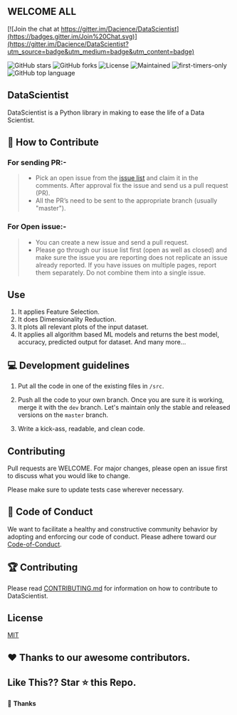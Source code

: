 ## WELCOME ALL

[![Join the chat at https://gitter.im/Dacience/DataScientist](https://badges.gitter.im/Join%20Chat.svg)](https://gitter.im/Dacience/DataScientist?utm_source=badge&utm_medium=badge&utm_content=badge)

![GitHub stars](https://img.shields.io/github/stars/Dacience/DataScientist.svg?logo=github)
![GitHub forks](https://img.shields.io/github/forks/Dacience/DataScientist.svg?logo=github&color=teal)
![License](https://img.shields.io/badge/license-MIT-brightgreen)
![Maintained](https://img.shields.io/maintenance/yes/2020)
![first-timers-only](https://img.shields.io/badge/first--timers--only-friendly-tomato.svg?style=flat&logo=git)
![GitHub top language](https://img.shields.io/github/languages/top/Dacience/DataScientist?color=yellow&logo=python)


## DataScientist 
DataScientist is a Python library in making to ease the life of a Data Scientist.


## 🤝 How to Contribute

### For sending PR:-
>-   Pick an open issue from the  [issue list](https://github.com/garimasingh128/ToDoista/issues)  and claim it in the comments. After approval fix the issue and send us a pull request (PR).
>-   All the PR’s need to be sent to the appropriate branch (usually "master").

### For Open issue:-
>-   You can create a new issue and send a pull request.
>-   Please go through our issue list first (open as well as closed) and make sure the issue you are reporting does not replicate an issue already reported. If you have issues on multiple pages, report them separately. Do not combine them into a single issue.


## Use
1. It applies Feature Selection.
2. It does Dimensionality Reduction.
3. It plots all relevant plots of the input dataset.
4. It applies all algorithm based ML models and returns the best model, accuracy, predicted output for dataset.
   And many more...

 ## 💻 Development guidelines

1.  Put all the code in one of the existing files in  `/src`.
    
3.  Push all the code to your own branch. Once you are sure it is working, merge it with the `dev`  branch. Let's maintain only the stable and released versions on the  `master`  branch.
    
4.  Write a kick-ass, readable, and clean code.

## Contributing
Pull requests are WELCOME. For major changes, please open an issue first to discuss what you would like to change.

Please make sure to update tests case wherever necessary.

##  💼  Code of Conduct

We want to facilitate a healthy and constructive community behavior by adopting and enforcing our code of conduct.
Please adhere toward our [Code-of-Conduct](code-of-conduct.md).

## 🏆 Contributing

Please read  [CONTRIBUTING.md](CONTRIBUTING..md)  for information on how to contribute to DataScientist.

## License
[MIT](LICENSE)

## ❤️ Thanks to our awesome contributors.

## Like This?? Star ⭐ this Repo.

💜 **Thanks**
